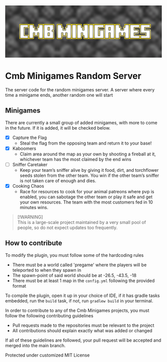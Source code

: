 ![CmbMinigamesBanner.png](https://github.com/Cmb-Minigames/CmbMinigamesRandom/blob/master/docs/images/CmbMinigamesBanner.png?raw=true)
# Cmb Minigames Random Server
The server code for the random minigames server. A server where every time a minigame ends, another random one will start

## Minigames
There are currently a small group of added minigames, with more to come in the future. If it is added, it will be checked below.
- [x] Capture the Flag
  - Steal the flag from the opposing team and return it to your base!
- [x] Kaboomers
  - Claim area around the map as your own by shooting a fireball at it, whichever team has the most claimed by the end wins
- [ ] Sniffer Caretaker
  - Keep your team’s sniffer alive by giving it food, dirt, and torchflower seeds stolen from the other team. You win if the other team’s sniffer is not taken care of enough and dies.
- [x] Cooking Chaos
  - Race for resources to cook for your animal patreons where pvp is enabled, you can sabotage the other team or play it safe and get your own resources. The team with the most customers fed in 10 minutes wins. 
> [!WARNING]\
> This is a large-scale project maintained by a very small pool of people, so do not expect updates too frequently.

## How to contribute
To modify the plugin, you must follow some of the hardcoding rules
- There must be a world called 'pregame' where the players will be teleported to when they spawn in
- The spawn-point of said world should be at -26.5, -43.5, -18
- There must be at least 1 map in the `config.yml` following the provided format

To compile the plugin, open it up in your choice of IDE, if it has gradle tasks embedded, run the `build` task, if not, run `gradlew build` in your terminal.

In order to contribute to any of the Cmb Minigames projects, you must follow the following contributing guidelines
- Pull requests made to the repositories must be relevant to the project
- All contributions should explain exactly what was added or changed

If all of these guidelines are followed, your pull request will be accepted and merged into the main branch.

Protected under customized MIT License
